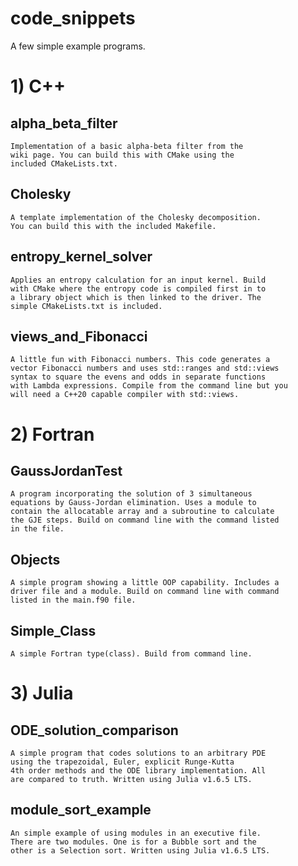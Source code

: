 # code_snippets

A few simple example programs.

# 1) C++

## alpha_beta_filter

	Implementation of a basic alpha-beta filter from the 
	wiki page. You can build this with CMake using the 
	included CMakeLists.txt.
	
## Cholesky

	A template implementation of the Cholesky decomposition.
	You can build this with the included Makefile.

## entropy_kernel_solver

	Applies an entropy calculation for an input kernel. Build 
	with CMake where the entropy code is compiled first in to 
	a library object which is then linked to the driver. The 
	simple CMakeLists.txt is included.

## views_and_Fibonacci

	A little fun with Fibonacci numbers. This code generates a 
	vector Fibonacci numbers and uses std::ranges and std::views 
	syntax to square the evens and odds in separate functions 
	with Lambda expressions. Compile from the command line but you 
	will need a C++20 capable compiler with std::views.

# 2) Fortran

## GaussJordanTest

	A program incorporating the solution of 3 simultaneous
	equations by Gauss-Jordan elimination. Uses a module to 
	contain the allocatable array and a subroutine to calculate 
	the GJE steps. Build on command line with the command listed
	in the file.

## Objects

	A simple program showing a little OOP capability. Includes a
	driver file and a module. Build on command line with command
	listed in the main.f90 file.

## Simple_Class

	A simple Fortran type(class). Build from command line.

# 3) Julia

## ODE_solution_comparison

	A simple program that codes solutions to an arbitrary PDE 
	using the trapezoidal, Euler, explicit Runge-Kutta 
	4th order methods and the ODE library implementation. All 
	are compared to truth. Written using Julia v1.6.5 LTS.

## module_sort_example

	An simple example of using modules in an executive file. 
	There are two modules. One is for a Bubble sort and the 
	other is a Selection sort. Written using Julia v1.6.5 LTS.
